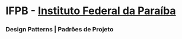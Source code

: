 # IFPB - [Instituto Federal da Paraíba](https://www.ifpb.edu.br/joaopessoa)

### Design Patterns | Padrões de Projeto
